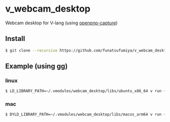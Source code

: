 # v_webcam_desktop

Webcam desktop for V-lang (using [openpnp-capture](https://github.com/openpnp/openpnp-capture))

## Install

```bash
$ git clone --recursive https://github.com/funatsufumiya/v_webcam_desktop ~/.vmodules/webcam_desktop
```

## Example (using gg)

### linux

```bash
$ LD_LIBRARY_PATH=~/.vmodules/webcam_desktop/libs/ubuntu_x86_64 v run ~/.vmodules/webcam_desktop/example/main.v
```

### mac
```bash
$ DYLD_LIBRARY_PATH=~/.vmodules/webcam_desktop/libs/macos_arm64 v run ~/.vmodules/webcam_desktop/example/main.v
```